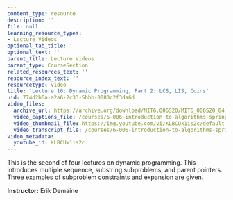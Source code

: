 ```yaml
---
content_type: resource
description: ''
file: null
learning_resource_types:
- Lecture Videos
optional_tab_title: ''
optional_text: ''
parent_title: Lecture Videos
parent_type: CourseSection
related_resources_text: ''
resource_index_text: ''
resourcetype: Video
title: 'Lecture 16: Dynamic Programming, Part 2: LCS, LIS, Coins'
uid: 774d2b6a-a2a6-2c33-5bbb-0080c2f3da6d
video_files:
  archive_url: https://archive.org/download/MIT6.006S20/MIT6_006S20_04_16_Lecture_16_300k.mp4
  video_captions_file: /courses/6-006-introduction-to-algorithms-spring-2020/14b78f44e1a3588f9f7b1a5836e0fb9c_KLBCUx1is2c.vtt
  video_thumbnail_file: https://img.youtube.com/vi/KLBCUx1is2c/default.jpg
  video_transcript_file: /courses/6-006-introduction-to-algorithms-spring-2020/1272de68b70b356339730b7290e8e1c4_KLBCUx1is2c.pdf
video_metadata:
  youtube_id: KLBCUx1is2c
---
```


This is the second of four lectures on dynamic programming. This introduces multiple sequence, substring subproblems, and parent pointers. Three examples of subproblem constraints and expansion are given.

**Instructor:** Erik Demaine